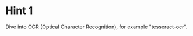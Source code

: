 Hint 1
=======================

Dive into OCR (Optical Character Recognition), for example "tesseract-ocr".
